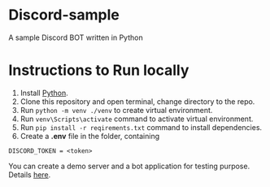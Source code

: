 # Discord-sample
A sample Discord BOT written in Python
    
# Instructions to Run locally
1. Install [Python](https://www.python.org/downloads/).
2. Clone this repository and open terminal, change directory to the repo.
3. Run `python -m venv ./venv` to create virtual environment.
4. Run `venv\Scripts\activate` command to activate virtual environment.
5. Run `pip install -r reqirements.txt` command to install dependencies.
6. Create a **.env** file in the folder, containing

```
DISCORD_TOKEN = <token>
```
You can create a demo server and a bot application for testing purpose. Details [here](https://discordjs.guide/preparations/setting-up-a-bot-application.html#creating-your-bot).

